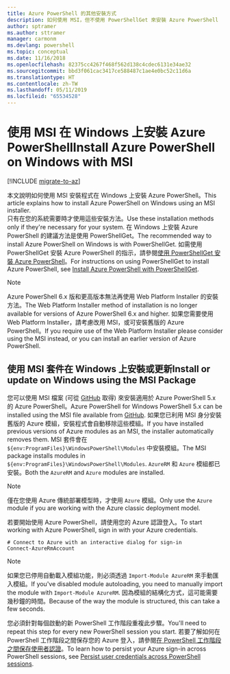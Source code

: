 ```yaml
---
title: Azure PowerShell 的其他安裝方式
description: 如何使用 MSI，但不使用 PowerShellGet 來安裝 Azure PowerShell
author: sptramer
ms.author: sttramer
manager: carmonm
ms.devlang: powershell
ms.topic: conceptual
ms.date: 11/16/2018
ms.openlocfilehash: 82375cc4267f468f562d138c4cdec6131e34ae32
ms.sourcegitcommit: bbd3f061cac3417ce588487c1ae4e0bc52c11d6a
ms.translationtype: HT
ms.contentlocale: zh-TW
ms.lasthandoff: 05/11/2019
ms.locfileid: "65534528"
---
```

# <a name="install-azure-powershell-on-windows-with-msi"></a><span data-ttu-id="fd6ae-103">使用 MSI 在 Windows 上安裝 Azure PowerShell</span><span class="sxs-lookup"><span data-stu-id="fd6ae-103">Install Azure PowerShell on Windows with MSI</span></span>

[!INCLUDE [migrate-to-az](../includes/migrate-to-az.md)]

<span data-ttu-id="fd6ae-104">本文說明如何使用 MSI 安裝程式在 Windows 上安裝 Azure PowerShell。</span><span class="sxs-lookup"><span data-stu-id="fd6ae-104">This article explains how to install Azure PowerShell on Windows using an MSI installer.</span></span>  
<span data-ttu-id="fd6ae-105">只有在您的系統需要時才使用這些安裝方法。</span><span class="sxs-lookup"><span data-stu-id="fd6ae-105">Use these installation methods only if they're necessary for your system.</span></span> <span data-ttu-id="fd6ae-106">在 Windows 上安裝 Azure PowerShell 的建議方法是使用 PowerShellGet。</span><span class="sxs-lookup"><span data-stu-id="fd6ae-106">The recommended way to install Azure PowerShell on Windows is with PowerShellGet.</span></span> <span data-ttu-id="fd6ae-107">如需使用 PowerShellGet 安裝 Azure PowerShell 的指示，請參閱[使用 PowerShellGet 安裝 Azure PowerShell](install-azurerm-ps.md)。</span><span class="sxs-lookup"><span data-stu-id="fd6ae-107">For instructions on using PowerShellGet to install Azure PowerShell, see [Install Azure PowerShell with PowerShellGet](install-azurerm-ps.md).</span></span>

> [!NOTE]
> <span data-ttu-id="fd6ae-108">Azure PowerShell 6.x 版和更高版本無法再使用 Web Platform Installer 的安裝方法。</span><span class="sxs-lookup"><span data-stu-id="fd6ae-108">The Web Platform Installer method of installation is no longer available for versions of Azure PowerShell 6.x and higher.</span></span> <span data-ttu-id="fd6ae-109">如果您需要使用 Web Platform Installer，請考慮改用 MSI，或可安裝舊版的 Azure PowerShell。</span><span class="sxs-lookup"><span data-stu-id="fd6ae-109">If you require use of the Web Platform Installer please consider using the MSI instead, or you can install an earlier version of Azure PowerShell.</span></span>

## <a name="install-or-update-on-windows-using-the-msi-package"></a><span data-ttu-id="fd6ae-110">使用 MSI 套件在 Windows 上安裝或更新</span><span class="sxs-lookup"><span data-stu-id="fd6ae-110">Install or update on Windows using the MSI Package</span></span>

<span data-ttu-id="fd6ae-111">您可以使用 MSI 檔案 (可從 [GitHub](https://github.com/Azure/azure-powershell/releases/tag/v6.13.1-November2018) 取得) 來安裝適用於 Azure PowerShell 5.x 的 Azure PowerShell。</span><span class="sxs-lookup"><span data-stu-id="fd6ae-111">Azure PowerShell for Windows PowerShell 5.x can be installed using the MSI file available from [GitHub](https://github.com/Azure/azure-powershell/releases/tag/v6.13.1-November2018).</span></span> <span data-ttu-id="fd6ae-112">如果您已利用 MSI 身分安裝舊版的 Azure 模組，安裝程式會自動移除這些模組。</span><span class="sxs-lookup"><span data-stu-id="fd6ae-112">If you have installed previous versions of Azure modules as an MSI, the installer automatically removes them.</span></span> <span data-ttu-id="fd6ae-113">MSI 套件會在 `${env:ProgramFiles}\WindowsPowerShell\Modules` 中安裝模組。</span><span class="sxs-lookup"><span data-stu-id="fd6ae-113">The MSI package installs modules in `${env:ProgramFiles}\WindowsPowerShell\Modules`.</span></span> <span data-ttu-id="fd6ae-114">`AzureRM` 和 `Azure` 模組都已安裝。</span><span class="sxs-lookup"><span data-stu-id="fd6ae-114">Both the `AzureRM` and `Azure` modules are installed.</span></span>

> [!NOTE]
> <span data-ttu-id="fd6ae-115">僅在您使用 Azure 傳統部署模型時，才使用 `Azure` 模組。</span><span class="sxs-lookup"><span data-stu-id="fd6ae-115">Only use the `Azure` module if you are working with the Azure classic deployment model.</span></span>

<span data-ttu-id="fd6ae-116">若要開始使用 Azure PowerShell，請使用您的 Azure 認證登入。</span><span class="sxs-lookup"><span data-stu-id="fd6ae-116">To start working with Azure PowerShell, sign in with your Azure credentials.</span></span>

```powershell-interactive
# Connect to Azure with an interactive dialog for sign-in
Connect-AzureRmAccount
```

> [!NOTE]
>
> <span data-ttu-id="fd6ae-117">如果您已停用自動載入模組功能，則必須透過 `Import-Module AzureRM` 來手動匯入模組。</span><span class="sxs-lookup"><span data-stu-id="fd6ae-117">If you've disabled module autoloading, you need to manually import the module with `Import-Module AzureRM`.</span></span> <span data-ttu-id="fd6ae-118">因為模組的結構化方式，這可能需要幾秒鐘的時間。</span><span class="sxs-lookup"><span data-stu-id="fd6ae-118">Because of the way the module is structured, this can take a few seconds.</span></span>

<span data-ttu-id="fd6ae-119">您必須針對每個啟動的新 PowerShell 工作階段重複此步驟。</span><span class="sxs-lookup"><span data-stu-id="fd6ae-119">You'll need to repeat this step for every new PowerShell session you start.</span></span> <span data-ttu-id="fd6ae-120">若要了解如何在 PowerShell 工作階段之間保存您的 Azure 登入，請參閱[在 PowerShell 工作階段之間保存使用者認證](context-persistence.md)。</span><span class="sxs-lookup"><span data-stu-id="fd6ae-120">To learn how to persist your Azure sign-in across PowerShell sessions, see [Persist user credentials across PowerShell sessions](context-persistence.md).</span></span>
